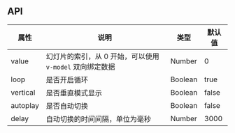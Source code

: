 ## API
| 属性     | 说明                                                     | 类型    | 默认值 |
|----------|----------------------------------------------------------|---------|--------|
| value    | 幻灯片的索引，从 0 开始，可以使用 `v-model` 双向绑定数据 | Number  | 0      |
| loop     | 是否开启循环                                             | Boolean | true   |
| vertical | 是否垂直模式显示                                         | Boolean | false  |
| autoplay | 是否自动切换                                             | Boolean | false  |
| delay    | 自动切换的时间间隔，单位为毫秒                           | Number  | 3000   |